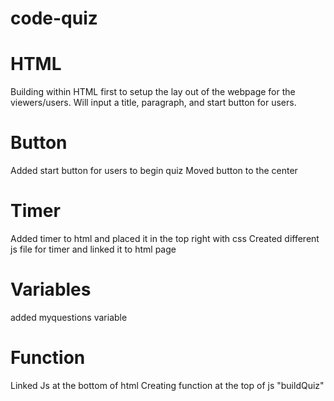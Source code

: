 # code-quiz

# HTML
Building within HTML first to setup the lay out of the webpage for the viewers/users.
Will input a title, paragraph, and start button for users.


# Button
Added start button for users to begin quiz
Moved button to the center

# Timer
Added timer to html and placed it in the top right with css
Created different js file for timer and linked it to html page


# Variables
added myquestions variable

# Function
Linked Js at the bottom of html
Creating function at the top of js "buildQuiz"

